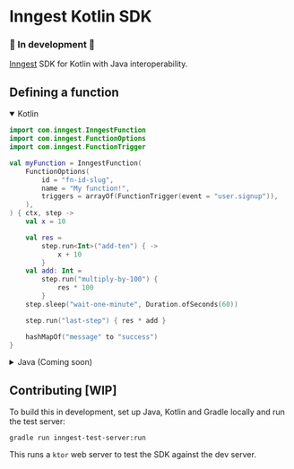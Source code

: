 # Inngest Kotlin SDK

### 🚧 In development 🚧

[Inngest](https://www.inngest.com) SDK for Kotlin with Java interoperability.

## Defining a function

<details open>
  <summary>Kotlin</summary>

```kotlin
import com.inngest.InngestFunction
import com.inngest.FunctionOptions
import com.inngest.FunctionTrigger

val myFunction = InngestFunction(
    FunctionOptions(
        id = "fn-id-slug",
        name = "My function!",
        triggers = arrayOf(FunctionTrigger(event = "user.signup")),
    ),
) { ctx, step ->
    val x = 10

    val res =
        step.run<Int>("add-ten") { ->
            x + 10
        }
    val add: Int =
        step.run("multiply-by-100") {
            res * 100
        }
    step.sleep("wait-one-minute", Duration.ofSeconds(60))

    step.run("last-step") { res * add }

    hashMapOf("message" to "success")
}
```

</details>

<details>
  <summary>Java (Coming soon)</summary>

</details>

## Contributing [WIP]

To build this in development, set up Java, Kotlin and Gradle locally and run the test server:

```
gradle run inngest-test-server:run
```

This runs a `ktor` web server to test the SDK against the dev server.
